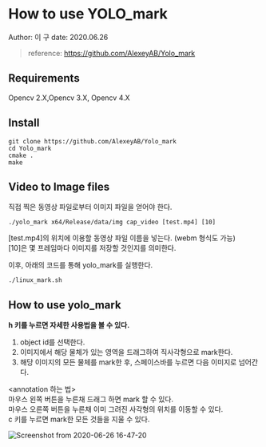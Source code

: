 # How to use YOLO_mark
Author: 이  구
date: 2020.06.26
> reference: https://github.com/AlexeyAB/Yolo_mark

## Requirements
Opencv 2.X,Opencv 3.X, Opencv 4.X

## Install

```(bash)
git clone https://github.com/AlexeyAB/Yolo_mark
cd Yolo_mark
cmake .
make
```
## Video to Image files
직접 찍은 동영상 파일로부터 이미지 파일을 얻어야 한다.

```(bash)
./yolo_mark x64/Release/data/img cap_video [test.mp4] [10]
```

[test.mp4]의 위치에 이용할 동영상 파일 이름을 넣는다. (webm 형식도 가능)   
[10]은 몇 프레임마다 이미지를 저장할 것인지를 의미한다.

이후, 아래의 코드를 통해 yolo_mark를 실행한다.

```(bash)
./linux_mark.sh
```
## How to use yolo_mark   
**h 키를 누르면 자세한 사용법을 볼 수 있다.**   
1. object id를 선택한다.   
2. 이미지에서 해당 물체가 있는 영역을 드래그하여 직사각형으로 mark한다.   
3. 해당 이미지의 모든 물체를 mark한 후, 스페이스바를 누르면 다음 이미지로 넘어간다.   

  <annotation 하는 법>   
    마우스 왼쪽 버튼을 누른채 드래그 하면 mark 할 수 있다.   
    마우스 오른쪽 버튼을 누른채 이미 그려진 사각형의 위치를 이동할 수 있다.   
    c 키를 누르면 mark한 모든 것들을 지울 수 있다. 
    
![Screenshot from 2020-06-26 16-47-20](https://user-images.githubusercontent.com/59161083/85833522-cd12e380-b7cc-11ea-8142-dcc6b41136ed.png)



